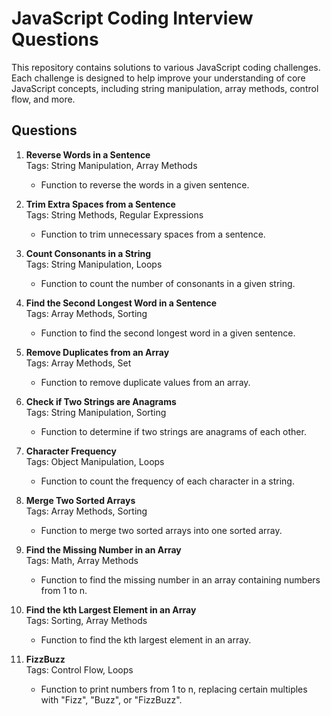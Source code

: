 # JavaScript Coding Interview Questions

This repository contains solutions to various JavaScript coding challenges. Each challenge is designed to help improve your understanding of core JavaScript concepts, including string manipulation, array methods, control flow, and more.

## Questions

1. **Reverse Words in a Sentence**  
   Tags: String Manipulation, Array Methods  
   - Function to reverse the words in a given sentence.

2. **Trim Extra Spaces from a Sentence**  
   Tags: String Methods, Regular Expressions  
   - Function to trim unnecessary spaces from a sentence.

3. **Count Consonants in a String**  
   Tags: String Manipulation, Loops  
   - Function to count the number of consonants in a given string.

4. **Find the Second Longest Word in a Sentence**  
   Tags: Array Methods, Sorting  
   - Function to find the second longest word in a given sentence.

5. **Remove Duplicates from an Array**  
   Tags: Array Methods, Set  
   - Function to remove duplicate values from an array.

6. **Check if Two Strings are Anagrams**  
   Tags: String Manipulation, Sorting  
   - Function to determine if two strings are anagrams of each other.

7. **Character Frequency**  
   Tags: Object Manipulation, Loops  
   - Function to count the frequency of each character in a string.

8. **Merge Two Sorted Arrays**  
   Tags: Array Methods, Sorting  
   - Function to merge two sorted arrays into one sorted array.

9. **Find the Missing Number in an Array**  
   Tags: Math, Array Methods  
   - Function to find the missing number in an array containing numbers from 1 to n.

10. **Find the kth Largest Element in an Array**  
    Tags: Sorting, Array Methods  
    - Function to find the kth largest element in an array.

11. **FizzBuzz**  
    Tags: Control Flow, Loops  
    - Function to print numbers from 1 to n, replacing certain multiples with "Fizz", "Buzz", or "FizzBuzz".
